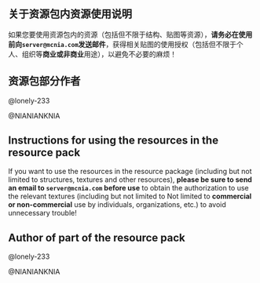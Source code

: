 ## 关于资源包内资源使用说明

如果您要使用资源包内的资源（包括但不限于结构、贴图等资源），**请务必在使用前向`server@mcnia.com`发送邮件**，获得相关贴图的使用授权（包括但不限于个人、组织等**商业或非商业**用途），以避免不必要的麻烦！

## 资源包部分作者

@lonely-233

@NIANIANKNIA

## Instructions for using the resources in the resource pack

If you want to use the resources in the resource package (including but not limited to structures, textures and other resources), **please be sure to send an email to `server@mcnia.com` before use** to obtain the authorization to use the relevant textures (including but not limited to Not limited to **commercial or non-commercial** use by individuals, organizations, etc.) to avoid unnecessary trouble!

## Author of part of the resource pack

@lonely-233

@NIANIANKNIA

